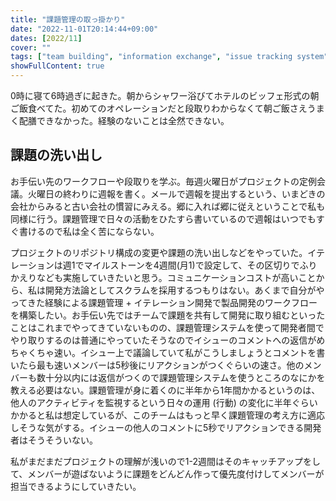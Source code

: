 ```yaml
---
title: "課題管理の取っ掛かり"
date: "2022-11-01T20:14:44+09:00"
dates: [2022/11]
cover: ""
tags: ["team building", "information exchange", "issue tracking system"]
showFullContent: true
---
```


0時に寝て6時過ぎに起きた。朝からシャワー浴びてホテルのビッフェ形式の朝ご飯食べてた。初めてのオペレーションだと段取りわからなくて朝ご飯さえうまく配膳できなかった。経験のないことは全然できない。

## 課題の洗い出し

お手伝い先のワークフローや段取りを学ぶ。毎週火曜日がプロジェクトの定例会議。火曜日の終わりに週報を書く。メールで週報を提出するという、いまどきの会社からみると古い会社の慣習にみえる。郷に入れば郷に従えということで私も同様に行う。課題管理で日々の活動をひたすら書いているので週報はいつでもすぐ書けるので私は全く苦にならない。

プロジェクトのリポジトリ構成の変更や課題の洗い出しなどをやっていた。イテレーションは週1でマイルストーンを4週間(月1)で設定して、その区切りでふりかえりなども実施していきたいと思う。コミュニケーションコストが高いことから、私は開発方法論としてスクラムを採用するつもりはない。あくまで自分がやってきた経験による課題管理 + イテレーション開発で製品開発のワークフローを構築したい。お手伝い先ではチームで課題を共有して開発に取り組むといったことはこれまでやってきていないものの、課題管理システムを使って開発者間でやり取りするのは普通にやっていたそうなのでイシューのコメントへの返信がめちゃくちゃ速い。イシュー上で議論していて私がこうしましょうとコメントを書いたら最も速いメンバーは5秒後にリアクションがつくぐらいの速さ。他のメンバーも数十分以内には返信がつくので課題管理システムを使うところのなにかを教える必要はない。課題管理が身に着くのに半年から1年間かかるというのは、他人のアクティビティを監視するという日々の運用 (行動) の変化に半年ぐらいかかると私は想定しているが、このチームはもっと早く課題管理の考え方に適応しそうな気がする。イシューの他人のコメントに5秒でリアクションできる開発者はそうそういない。

私がまだまだプロジェクトの理解が浅いので1-2週間はそのキャッチアップをして、メンバーが遊ばないように課題をどんどん作って優先度付けしてメンバーが担当できるようにしていきたい。
